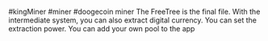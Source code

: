 #kingMiner
#miner
#doogecoin miner
The FreeTree is the final file. 
With the intermediate system, you can also extract digital currency. 
You can set the extraction power. You can add your own pool to the app
